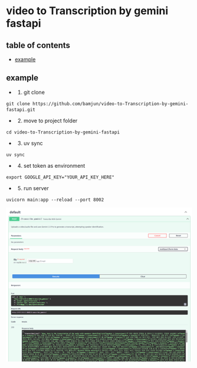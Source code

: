 # video to Transcription by gemini fastapi

## table of contents
- [example](#example)


## example
- 1. git clone
```
git clone https://github.com/bamjun/video-to-Transcription-by-gemini-fastapi.git
```

- 2. move to project folder
```
cd video-to-Transcription-by-gemini-fastapi
```

- 3. uv sync
```
uv sync
```

- 4. set token as environment
```
export GOOGLE_API_KEY="YOUR_API_KEY_HERE"
```

- 5. run server
```
uvicorn main:app --reload --port 8002
```

![alt text](images/markdown-image.png)
